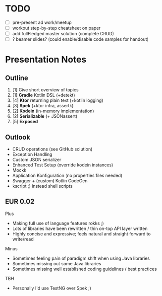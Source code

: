 # TODO

* [ ] pre-present ad work/meetup
* [ ] workout step-by-step cheatsheet on paper
* [ ] add fullFledged master solution (complete CRUD)
* [ ] ? beamer slides? (could enable/disable code samples for handout)

# Presentation Notes

## Outline

1. [1] Give short overview of topics
1. [1] **Gradle** Kotlin DSL (+detekt)
1. [4] **Ktor** returning plain text (+kotlin logging)
1. [3] **Spek** (+ktor infra, assertk)
1. [2] **Kodein** (in-memory implementation)
1. [2] **Serializable** (+ JSONassert)
1. [5] **Exposed**

## Outlook

* CRUD operations (see GitHub solution)
* Exception Handling
* Custom JSON serializer
* Enhanced Test Setup (override kodein instances)
* Mockk
* Application Konfiguration (no properties files needed)
* Swagger + (custom) Kotlin CodeGen
* kscript ;) instead shell scripts

## EUR 0.02

Plus
* Making full use of language features rokks ;)
* Lots of libraries have been rewritten / thin on-top API layer written
* Highly concise and expressive; feels natural and straight forward to write/read

Minus
* Sometimes feeling pain of paradigm shift when using Java libraries
* Sometimes missing out some Java libraries
* Sometimes missing well established coding guidelines / best practices

TBH
* Personally I'd use TestNG over Spek ;)
